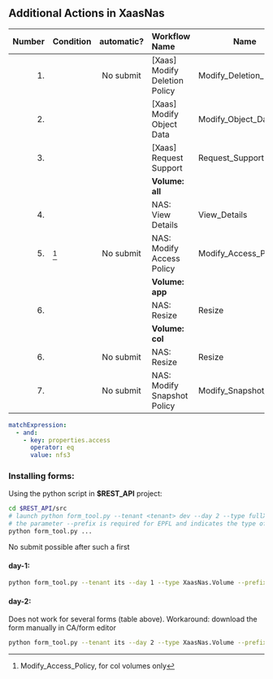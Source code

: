 ## Additional Actions in XaasNas
| Number | Condition | automatic? | Workflow  Name                | Name                    | Menu label             | form                                   | css |
|-------:|-----------|:----------:|:------------------------------|-------------------------|------------------------|----------------------------------------|-----|
|     1. |           | No submit  | [Xaas] Modify Deletion Policy | Modify_Deletion_Policy  | Modify Deletion Policy | [yml](Modify_Deletion_Policy.yml)      |
|     2. |           |            | [Xaas] Modify Object Data     | Modify_Object_Data      | Modify Object Data     | [yml](Modify_Object_Data.yml)          |
|     3. |           |            | [Xaas] Request Support        | Request_Support         | Request Support        | [yml](Request_Support.yml)             |
|        |           |            | **Volume: all**               |
|     4. |           |            | NAS: View Details             | View_Details            | View Details           | [yml](View_Details.yml)                |
|     5. | [^1]      | No submit  | NAS: Modify Access Policy     | Modify_Access_Policy    | Modify Access Policy   | [yml](Modify_Access_Policy.yml)        |
|        |           |            | **Volume: app**               |
|     6. |           |            | NAS: Resize                   | Resize                  | Resize                 | [yml](app/Resize.yml)...               |
|        |           |            | **Volume: col**               |
|     6. |           | No submit  | NAS: Resize                   | Resize                  | Resize                 | [yml](col/Resize.yml)...               |
|     7. |           | No submit  | NAS: Modify Snapshot Policy   | Modify_Snapshot_Policy  | Modify Snapshot Policy | [yml](col/Modify_Snapshot_Policy.yml)  |

[^1]: Modify_Access_Policy, for col volumes only
````yaml
matchExpression:
  - and:
    - key: properties.access
      operator: eq
      value: nfs3
````

### Installing forms:
Using the python script in **$REST_API** project:
```bash
cd $REST_API/src
# launch python form_tool.py --tenant <tenant> dev --day 2 --type fullXaasDTName, e.g.
# the parameter --prefix is required for EPFL and indicates the type of volume col 
python form_tool.py ...
```
No submit possible after such a first 
#### day-1:
```bash
python form_tool.py --tenant its --day 1 --type XaasNas.Volume --prefix app
```
#### day-2:
Does not work for several forms (table above). Workaround: download the form manually in CA/form editor
```bash
python form_tool.py --tenant its --day 2 --type XaasNas.Volume --prefix app
```
